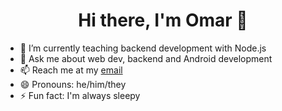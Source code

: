 <h1 style="text-align: center">Hi there, I'm Omar 👋</h1>

- 🌱 I’m currently teaching backend development with Node.js
- 💬 Ask me about web dev, backend and Android development
- 📫 Reach me at my [email](mailto:omarolmedoferrer@hotmail.com)
- 😄 Pronouns: he/him/they
- ⚡ Fun fact: I'm always sleepy


<!--
**StratocasterOO/StratocasterOO** is a ✨ _special_ ✨ repository because its `README.md` (this file) appears on your GitHub profile.

Here are some ideas to get you started:

- 🔭 I’m currently working on ...
- 👯 I’m looking to collaborate on ...
- 🤔 I’m looking for help with ...
-->
